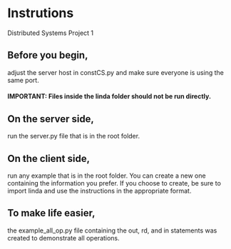 # Instrutions
Distributed Systems Project 1

## Before you begin,
adjust the server host in constCS.py and make sure everyone is using the same port.

#### IMPORTANT: Files inside the linda folder should not be run directly.

## On the server side, 
run the server.py file that is in the root folder.

## On the client side, 
run any example that is in the root folder. You can create a new one containing the information you prefer. If you choose to create, be sure to import linda and use the instructions in the appropriate format.

## To make life easier, 
the example_all_op.py file containing the out, rd, and in statements was created to demonstrate all operations.
